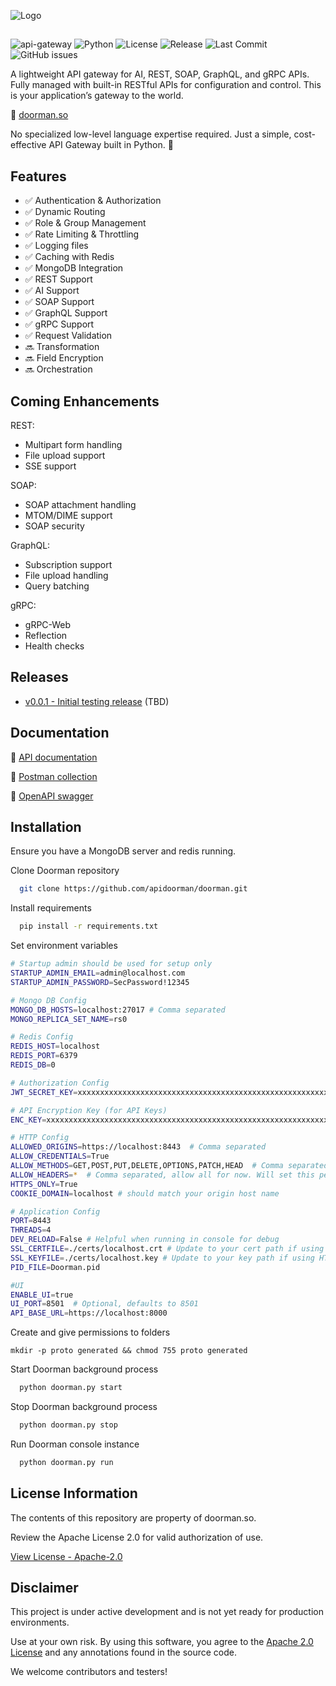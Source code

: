 
![Logo](https://i.ibb.co/5WVvCfkx/doorman-logo.png)

##

![api-gateway](https://img.shields.io/badge/API-Gateway-blue)
![Python](https://img.shields.io/badge/Python-3.10%2B-blue)
![License](https://img.shields.io/badge/license-Apache%202.0-green)
![Release](https://img.shields.io/badge/release-pre--release-orange)
![Last Commit](https://img.shields.io/github/last-commit/apidoorman/doorman)
![GitHub issues](https://img.shields.io/github/issues/apidoorman/doorman)

A lightweight API gateway for AI, REST, SOAP, GraphQL, and gRPC APIs. Fully managed with built-in RESTful APIs for configuration and control. This is your application’s gateway to the world.

🔗 [doorman.so](https://doorman.so)

No specialized low-level language expertise required. Just a simple, cost-effective API Gateway built in Python. 🐍


## Features
- ✅ Authentication & Authorization
- ✅ Dynamic Routing
- ✅ Role & Group Management
- ✅ Rate Limiting & Throttling
- ✅ Logging files
- ✅ Caching with Redis
- ✅ MongoDB Integration
- ✅ REST Support
- ✅ AI Support
- ✅ SOAP Support
- ✅ GraphQL Support
- ✅ gRPC Support
- ✅ Request Validation
- 🔜 Transformation
- 🔜 Field Encryption
- 🔜 Orchestration

## Coming Enhancements

REST:
- Multipart form handling
- File upload support
- SSE support

SOAP:
- SOAP attachment handling
- MTOM/DIME support
- SOAP security

GraphQL:
- Subscription support
- File upload handling
- Query batching

gRPC:
- gRPC-Web
- Reflection
- Health checks

## Releases
- [v0.0.1 - Initial testing release](https://github.com/apidoorman/doorman/releases) (TBD)


## Documentation
🔗 [API documentation](https://doorman.so/docs)

🔗 [Postman collection](https://doorman.so/doorman-postman-collection.json)

🔗 [OpenAPI swagger](https://doorman.so/openapi.json)


## Installation
Ensure you have a MongoDB server and redis running.

Clone Doorman repository

```bash
  git clone https://github.com/apidoorman/doorman.git
```

Install requirements

```bash
  pip install -r requirements.txt
```

Set environment variables
```bash
# Startup admin should be used for setup only
STARTUP_ADMIN_EMAIL=admin@localhost.com
STARTUP_ADMIN_PASSWORD=SecPassword!12345

# Mongo DB Config
MONGO_DB_HOSTS=localhost:27017 # Comma separated
MONGO_REPLICA_SET_NAME=rs0

# Redis Config
REDIS_HOST=localhost
REDIS_PORT=6379
REDIS_DB=0

# Authorization Config
JWT_SECRET_KEY=xxxxxxxxxxxxxxxxxxxxxxxxxxxxxxxxxxxxxxxxxxxxxxxxxxxxxxxxxxxxxxxx

# API Encryption Key (for API Keys)
ENC_KEY=xxxxxxxxxxxxxxxxxxxxxxxxxxxxxxxxxxxxxxxxxxxxxxxxxxxxxxxxxxxxxxxx

# HTTP Config
ALLOWED_ORIGINS=https://localhost:8443  # Comma separated
ALLOW_CREDENTIALS=True
ALLOW_METHODS=GET,POST,PUT,DELETE,OPTIONS,PATCH,HEAD  # Comma separated
ALLOW_HEADERS=*  # Comma separated, allow all for now. Will set this per API
HTTPS_ONLY=True
COOKIE_DOMAIN=localhost # should match your origin host name

# Application Config
PORT=8443
THREADS=4
DEV_RELOAD=False # Helpful when running in console for debug
SSL_CERTFILE=./certs/localhost.crt # Update to your cert path if using HTTPS_ONlY
SSL_KEYFILE=./certs/localhost.key # Update to your key path if using HTTPS_ONlY
PID_FILE=Doorman.pid

#UI
ENABLE_UI=true
UI_PORT=8501  # Optional, defaults to 8501
API_BASE_URL=https://localhost:8000
```

Create and give permissions to folders

```
mkdir -p proto generated && chmod 755 proto generated
```

Start Doorman background process
    
```bash
  python doorman.py start
```

Stop Doorman background process
    
```bash
  python doorman.py stop
```

Run Doorman console instance
    
```bash
  python doorman.py run
```


## License Information
The contents of this repository are property of doorman.so.

Review the Apache License 2.0 for valid authorization of use.

[View License - Apache-2.0](https://www.apache.org/licenses/LICENSE-2.0)


## Disclaimer
This project is under active development and is not yet ready for production environments.

Use at your own risk. By using this software, you agree to the [Apache 2.0 License](https://www.apache.org/licenses/LICENSE-2.0) and any annotations found in the source code.

We welcome contributors and testers!

